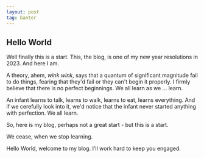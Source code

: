 ```yaml
---
layout: post
tag: banter
---
```

## Hello World

Well finally this is a start. This, the blog, is one of my new year resolutions in 2023. And here I am. 

A theory, ahem, *wink wink*, says that a quantum of significant magnitude fail to do things, fearing that they'd fail or they can't begin it properly. I firmly believe that there is no perfect beginnings. We all learn as we ... learn. 

An infant learns to talk, learns to walk, learns to eat, learns everything. And if we cerefully look into it, we'd notice that the infant never started anything with perfection. We all learn.

So, here is my blog, perhaps not a great start - but this is a start.

We cease, when we stop learning.

Hello World, welcome to my blog. I'll work hard to keep you engaged.
